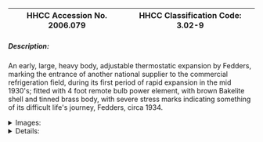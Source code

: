 | **HHCC Accession No. 2006.079** |**HHCC Classification Code:  3.02-9**|
| ----------- | ----------- |
##### Description:
An early, large, heavy body, adjustable thermostatic expansion by Fedders, marking the entrance of another national supplier to the commercial refrigeration field, during its first period of rapid expansion in the mid 1930's; fitted with 4 foot remote bulb power element, with brown Bakelite shell and tinned brass body, with severe stress marks indicating something of its difficult life's journey, Fedders, circa 1934.


<details>
	<summary>Images:</summary>
<div class="gallery gallery-wrapper--full" contenteditable="false" data-is-empty="false" data-translation="Add images" data-columns="6">
<figure class="gallery__item"><a href="#DOMAIN_NAME#gallery/3.02-9.jpg" data-size="1665x1535"><img src="#DOMAIN_NAME#gallery/3.02-9-thumbnail.jpg" alt=""></a></figure>
</div>
</details>


<details>
	<summary>Details:</summary>

##### Group:
3.02 Refrigerant Flow Controls - Commercial

##### Make:
Fedders

##### Manufacturer:
Fedders ???

##### Model:
33???

##### Serial No.:
9-3-1???

##### Size:
6x 3 x 8 in. h

##### Weight:
6 lbs

##### Circa:
1934

##### Rating:
Exhibit, education, and research quality, illustrating the engineering design, construction, operating principles, use and abuse of thermostatic expansion valve technology of the mid 1930's

##### Patent Date/Number:


##### Provenance:
From York County (York Region) Ontario, once a rich agricultural hinterlands, attracting early settlement in the last years of the 18th century. Located on the north slopes of the Oak Ridges Moraine, within 20 miles of Toronto, the County would also attract early ex-urban development, to be come a wealthy market place for the emerging household and consumer technologies of the early and mid 20th century. 

This artifact was discovered in the 1950's in the used stock of T. H. Oliver, Refrigeration and Electric Sales and Service, Aurora, Ontario, an early worker in the field of agricultural, industrial and consumer technology. 

Carries an original stock tag in Howard Oliver's hand writing, 'Gary ? Thompson, Holland Landing, TX valve, exchange, sticks clean it.'

##### Type and Design:


##### Construction:
Heavy tinned, cast brass body

##### Material:


##### Special Features:
Heavily stressed body, telling stories of the difficult life's journey of this valve, its use and abuse in a period of little industry maturity.
Original shop tag telling stories of the life and times of the valve

##### Accessories:


##### Capacities:


##### Performance Characteristics:


##### Operation:


##### Control and Regulation:


##### Targeted Market Segment:


##### Consumer Acceptance:


##### Merchandising:


##### Market Price:


##### Technological Significance:
The valve would stand as a wonderful icon of the early years in TX valve development, as the industry searched for an alternative to the costly and often troublesome, liquid refrigerant, float valve technology of the mid 1920, and 30's. 
This artifact of history tells the many stories of early adoption of this particular refrigerant flow control technology. After a brief flurry of excitement over the use of costly and delicate float operated devices, as a more efficient means of flow control, industry engineers would return to the automatic expansion valve in the early 30's. But for many medium and larger applications the automatic expansion valve would give way to the more elegant and efficient thermostatic valve for use in a new generation of 'dry evaporator' applications.

##### Industrial Significance:
This valve was the work of a relative new comer in the refrigeration field in the mid 1930's, Fedders. It would prove to be a significant marker of the changing times, with new markets and new suppliers with national aspirations.
The valve, heavy and clumsy by comparison with the work of more mature suppliers to the market place of the period, notably Detroit Lubricator [see ID # 186, 201 and 202], would suggest a less well developed engineering and manufacturing capability.
The heavy stress marks also tell something of the times in which this valve lived out its life. It was a period in which service and installation workers in the refrigeration field were not well trained in this area of speciality, moving into the field from other areas of mechanical work. It was a period too in which few specialized tools where available. The marks on the body suggest the use of brut force without the tools and experience appropriate for the job. 
The original stock tag in Howard Oliver's hand writing tells much of the life and times in matters of trade practice. In the mid 1930's parts where not expendable commodities except in rare circumstances. It was a period much more disposed to a 'repair and recycle' philosophy, an essential part of the post depression period of 'waste not want not'. New parts were not considered an option, if they could be replaced on an exchange basis, so as to ensure continued operation, at the lesser of costs. This meant that a repaired part was also available for a future, potential user. 
The frequency of the service and repair rate of the period also reflected the much less sophisticated engineering design, materials and manufacturing methods of the times. 
It was a period, too, in which inventorying methods and transportation made new parts much less readily available, which again gave preference to more expedient solutions, when breakdown occurred and perishable foods were likely to be lost.

##### Socio-economic Significance:
The socio-cultural significance of the impact of the unobtrusive, thermostatic  expansion valve on life in Canada, throughout the latter part of the 20th century, would be hard to over-estimate. 
It would become the quintessential, automated refrigerant flow regulating device for most medium and larger commercial refrigeration applications, found in confectioneries, food stores and ware houses. It would help to make possible the wide array of foods and confectionery products Canadians would come to enjoy, as part of the late 20th century Canadian life experience.

##### Socio-cultural Significance:


##### Donor:
G. Leslie Oliver, The T. H. Oliver HVACR Collection

##### HHCC Storage Location:


##### Tracking:


##### Bibliographic References:


##### Notes:


##### Related Reports:

</details>
